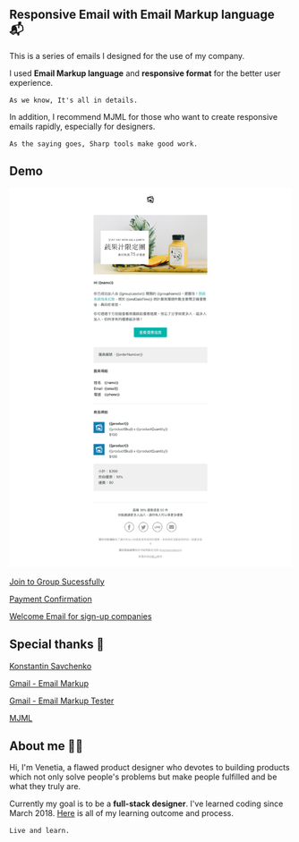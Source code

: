 
## Responsive Email with Email Markup language 📬

This is a series of emails I designed for the use of my company.

I used **Email Markup language** and **responsive format** for the better user experience.

    As we know, It's all in details.

In addition, I recommend MJML for those who want to create responsive emails rapidly, especially for designers.

    As the saying goes, Sharp tools make good work.

## Demo
![Join to Group Sucessfully](/images/joinSucessfully.jpg) 

[Join to Group Sucessfully](https://venetiachou.github.io/demo/joinSucessfully)

[Payment Confirmation](https://venetiachou.github.io/demo/groupEnded)

[Welcome Email for sign-up companies](https://venetiachou.github.io/demo/business-welcome)


## Special thanks 🙇‍
[Konstantin Savchenko](https://github.com/konsav/email-templates) 

[Gmail - Email Markup](https://developers.google.com/gmail/markup/getting-started)

[Gmail - Email Markup Tester](https://www.google.com/webmasters/markup-tester/)

[MJML](https://mjml.io/)

## About me 👩‍🎨
Hi, I'm Venetia, a flawed product designer who devotes to building products which not only solve people's problems but make people fulfilled and be what they truly are.

Currently my goal is to be a **full-stack designer**. I've learned coding since March 2018. [Here](https://github.com/venetiachou/code-it-now-or-never) is all of my learning outcome and process.

    Live and learn.

